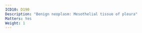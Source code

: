 ```yaml
---
ICD10: D190
Description: "Benign neoplasm: Mesothelial tissue of pleura"
Matters: Yes
Weight: 1
---
```

